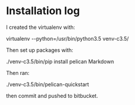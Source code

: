# Installation log

I created the virtualenv with:

  virtualenv --python=/usr/bin/python3.5 venv-c3.5/

Then set up packages with:

  ./venv-c3.5/bin/pip install pelican Markdown

Then ran:

  ./venv-c3.5/bin/pelican-quickstart

then commit and pushed to bitbucket.

